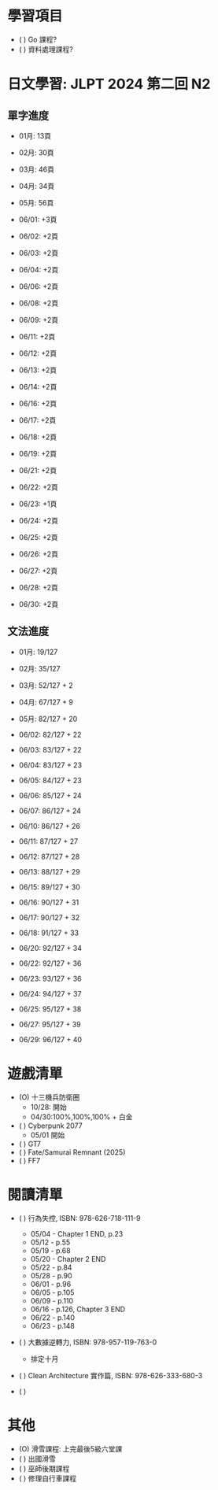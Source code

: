 
# 學習項目

- ( ) Go 課程?
- ( ) 資料處理課程?

# 日文學習: JLPT 2024 第二回 N2

## 單字進度

- 01月: 13頁
- 02月: 30頁
- 03月: 46頁
- 04月: 34頁
- 05月: 56頁

- 06/01: +3頁
- 06/02: +2頁
- 06/03: +2頁
- 06/04: +2頁
- 06/06: +2頁
- 06/08: +2頁
- 06/09: +2頁
- 06/11: +2頁
- 06/12: +2頁
- 06/13: +2頁
- 06/14: +2頁
- 06/16: +2頁
- 06/17: +2頁
- 06/18: +2頁
- 06/19: +2頁
- 06/21: +2頁
- 06/22: +2頁
- 06/23: +1頁
- 06/24: +2頁
- 06/25: +2頁
- 06/26: +2頁
- 06/27: +2頁
- 06/28: +2頁
- 06/30: +2頁

## 文法進度

- 01月: 19/127
- 02月: 35/127
- 03月: 52/127 + 2
- 04月: 67/127 + 9
- 05月: 82/127 + 20

- 06/02: 82/127 + 22
- 06/03: 83/127 + 22
- 06/04: 83/127 + 23
- 06/05: 84/127 + 23
- 06/06: 85/127 + 24
- 06/07: 86/127 + 24
- 06/10: 86/127 + 26
- 06/11: 87/127 + 27
- 06/12: 87/127 + 28
- 06/13: 88/127 + 29
- 06/15: 89/127 + 30
- 06/16: 90/127 + 31
- 06/17: 90/127 + 32
- 06/18: 91/127 + 33
- 06/20: 92/127 + 34
- 06/22: 92/127 + 36
- 06/23: 93/127 + 36
- 06/24: 94/127 + 37
- 06/25: 95/127 + 38
- 06/27: 95/127 + 39
- 06/29: 96/127 + 40

# 遊戲清單

- (O) 十三機兵防衛圈
  - 10/28: 開始
  - 04/30:100%,100%,100% + 白金
- ( ) Cyberpunk 2077 
  - 05/01 開始
- ( ) GT7
- ( ) Fate/Samurai Remnant (2025)
- ( ) FF7

# 閱讀清單

- ( ) 行為失控, ISBN: 978-626-718-111-9
  - 05/04 - Chapter 1 END, p.23
  - 05/12 - p.55
  - 05/19 - p.68
  - 05/20 - Chapter 2 END
  - 05/22 - p.84
  - 05/28 - p.90
  - 06/01 - p.96
  - 06/05 - p.105
  - 06/09 - p.110
  - 06/16 - p.126, Chapter 3 END
  - 06/22 - p.140
  - 06/23 - p.148
  
- ( ) 大數據逆轉力, ISBN: 978-957-119-763-0
  - 排定十月
- ( ) Clean Architecture 實作篇, ISBN: 978-626-333-680-3
- ( )

# 其他

- (O) 滑雪課程: 上完最後5級六堂課
- ( ) 出國滑雪
- ( ) 巫師後期課程
- ( ) 修理自行車課程
